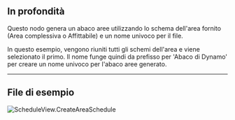 ## In profondità
Questo nodo genera un abaco aree utilizzando lo schema dell'area fornito (Area complessiva o Affittabile) e un nome univoco per il file.

In questo esempio, vengono riuniti tutti gli schemi dell'area e viene selezionato il primo. Il nome funge quindi da prefisso per 'Abaco di Dynamo' per creare un nome univoco per l'abaco aree generato.
___
## File di esempio

![ScheduleView.CreateAreaSchedule](./Revit.Elements.Views.ScheduleView.CreateAreaSchedule_img.jpg)
